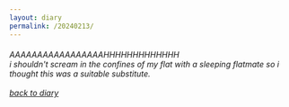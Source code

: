 ```yaml
---
layout: diary
permalink: /20240213/
---
```

<div class="text">
    <h6 class="mt-1 ms-1">
        AAAAAAAAAAAAAAAAAHHHHHHHHHHHHH<br/>
        i shouldn't scream in the confines of my flat with a sleeping
        flatmate so i thought this was a suitable substitute.<br /><br />
        <a href="/diary/">back to diary</a>
    </h6>
</div>
